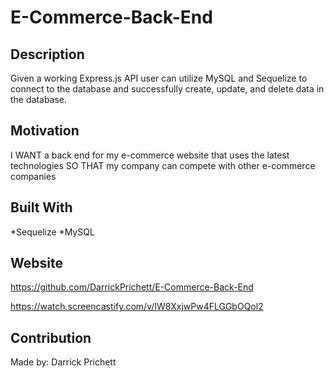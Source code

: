 # E-Commerce-Back-End

## Description
Given a working Express.js API user can utilize MySQL and Sequelize to connect to 
the database and successfully create, update, and delete data in the database.

## Motivation
I WANT a back end for my e-commerce website that uses the latest technologies
SO THAT my company can compete with other e-commerce companies

## Built With
*Sequelize
*MySQL

## Website
https://github.com/DarrickPrichett/E-Commerce-Back-End

https://watch.screencastify.com/v/IW8XxjwPw4FLGGbOQol2

## Contribution

Made by: Darrick Prichett